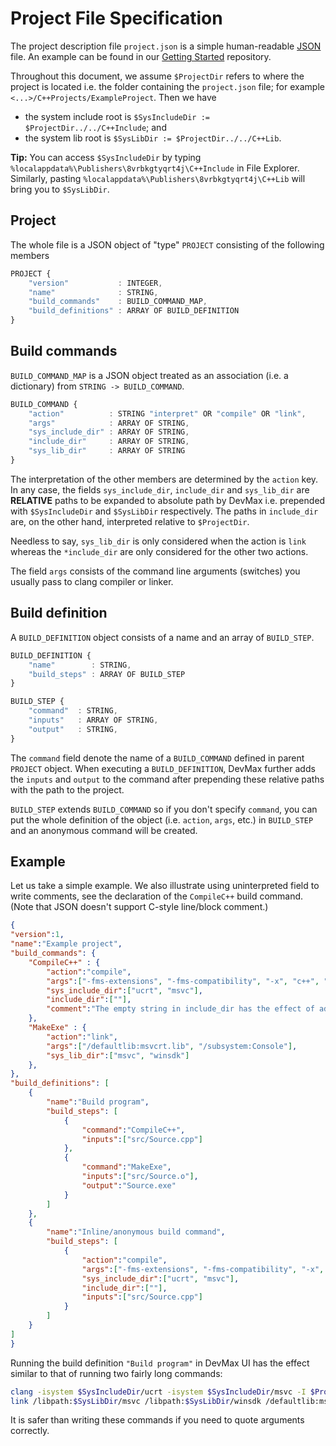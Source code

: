 Project File Specification
==========================

The project description file `project.json` is a simple human-readable [JSON]() file. An example can be found in our [Getting Started](https://github.com/light-tech/DevMaxGettingStarted) repository.

Throughout this document, we assume `$ProjectDir` refers to where the project is located i.e. the folder containing the `project.json` file; for example `<...>/C++Projects/ExampleProject`. Then we have
 * the system include root is `$SysIncludeDir := $ProjectDir../../C++Include`; and
 * the system lib root is `$SysLibDir := $ProjectDir../../C++Lib`.

__Tip:__ You can access `$SysIncludeDir` by typing `%localappdata%\Publishers\8vrbkgtyqrt4j\C++Include` in File Explorer. Similarly, pasting `%localappdata%\Publishers\8vrbkgtyqrt4j\C++Lib` will bring you to `$SysLibDir`.

Project
-------

The whole file is a JSON object of "type" `PROJECT` consisting of the following members
```JavaScript
PROJECT {
	"version"           : INTEGER,
	"name"              : STRING,
	"build_commands"    : BUILD_COMMAND_MAP,
	"build_definitions" : ARRAY OF BUILD_DEFINITION
}
```

Build commands
--------------

`BUILD_COMMAND_MAP` is a JSON object treated as an association (i.e. a dictionary) from `STRING -> BUILD_COMMAND`.
```JavaScript
BUILD_COMMAND {
	"action"          : STRING "interpret" OR "compile" OR "link",
	"args"            : ARRAY OF STRING,
	"sys_include_dir" : ARRAY OF STRING,
	"include_dir"     : ARRAY OF STRING,
	"sys_lib_dir"     : ARRAY OF STRING
}
```
The interpretation of the other members are determined by the `action` key. In any case, the fields `sys_include_dir`, `include_dir` and `sys_lib_dir` are __RELATIVE__ paths to be expanded to absolute path by DevMax i.e. prepended with `$SysIncludeDir` and `$SysLibDir` respectively. The paths in `include_dir` are, on the other hand, interpreted relative to `$ProjectDir`.

Needless to say, `sys_lib_dir` is only considered when the action is `link` whereas the `*include_dir` are only considered for the other two actions.

The field `args` consists of the command line arguments (switches) you usually pass to clang compiler or linker.

Build definition
----------------

A `BUILD_DEFINITION` object consists of a name and an array of `BUILD_STEP`.
```JavaScript
BUILD_DEFINITION {
	"name"        : STRING,
	"build_steps" : ARRAY OF BUILD_STEP
}

BUILD_STEP {
	"command"  : STRING,
	"inputs"   : ARRAY OF STRING,
	"output"   : STRING,
}
```
The `command` field denote the name of a `BUILD_COMMAND` defined in parent `PROJECT` object. When executing a `BUILD_DEFINITION`, DevMax further adds the `inputs` and `output` to the command after prepending these relative paths with the path to the project.

`BUILD_STEP` extends `BUILD_COMMAND` so if you don't specify `command`, you can put the whole definition of the object (i.e. `action`, `args`, etc.) in `BUILD_STEP` and an anonymous command will be created.

Example
-------

Let us take a simple example. We also illustrate using uninterpreted field to write comments, see the declaration of the `CompileC++` build command. (Note that JSON doesn't support C-style line/block comment.)

```JSON
{
"version":1,
"name":"Example project",
"build_commands": {
	"CompileC++" : {
		"action":"compile",
		"args":["-fms-extensions", "-fms-compatibility", "-x", "c++", "-std=c++14", "-w"],
		"sys_include_dir":["ucrt", "msvc"],
		"include_dir":[""],
		"comment":"The empty string in include_dir has the effect of adding the project folder to non-system header search path. For the record, any field not-interpreted by DevMax can be used to add comment like this."
	},
	"MakeExe" : {
		"action":"link",
		"args":["/defaultlib:msvcrt.lib", "/subsystem:Console"],
		"sys_lib_dir":["msvc", "winsdk"]
	},
},
"build_definitions": [
	{
		"name":"Build program",
		"build_steps": [
			{
				"command":"CompileC++",
				"inputs":["src/Source.cpp"]
			},
			{
				"command":"MakeExe",
				"inputs":["src/Source.o"],
				"output":"Source.exe"
			}
		]
	},
	{
		"name":"Inline/anonymous build command",
		"build_steps": [
			{
				"action":"compile",
				"args":["-fms-extensions", "-fms-compatibility", "-x", "c++", "-std=c++14", "-w"],
				"sys_include_dir":["ucrt", "msvc"],
				"include_dir":[""],
				"inputs":["src/Source.cpp"]
			}
		]
	}
]
}
```

Running the build definition `"Build program"` in DevMax UI has the effect similar to that of running two fairly long commands:
```Bash
clang -isystem $SysIncludeDir/ucrt -isystem $SysIncludeDir/msvc -I $ProjectDir -fms-extensions -fms-compatibility -x c++ -std=c++14 -w -c $ProjectDir/src/Source.cpp -o $ProjectDir/src/Source.o
link /libpath:$SysLibDir/msvc /libpath:$SysLibDir/winsdk /defaultlib:msvcrt.lib /subsystem:Console $ProjectDir/src/Source.o /out:$ProjectDir/Source.exe
```
It is safer than writing these commands if you need to quote arguments correctly.